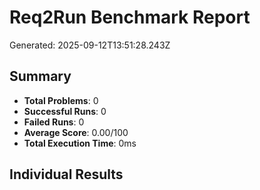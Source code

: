 # Req2Run Benchmark Report

Generated: 2025-09-12T13:51:28.243Z

## Summary
- **Total Problems**: 0
- **Successful Runs**: 0
- **Failed Runs**: 0
- **Average Score**: 0.00/100
- **Total Execution Time**: 0ms

## Individual Results

